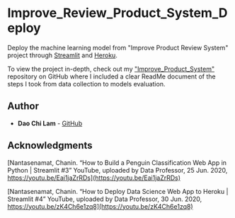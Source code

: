 # Improve_Review_Product_System_Deploy
Deploy the machine learning model from "Improve Product Review System" project through [Streamlit](https://streamlit.io/) and [Heroku](https://www.heroku.com/).

To view the project in-depth, check out my ["Improve_Product_System"](https://github.com/chilam27/Improve_Product_Review_System) repository on GitHub where I included a clear ReadMe document of the steps I took from data collection to models evaluation.

## Author

* **Dao Chi Lam** - [GitHub](https://github.com/chilam27)

## Acknowledgments
[Nantasenamat, Chanin. “How to Build a Penguin Classification Web App in Python | Streamlit #3” YouTube, uploaded by Data Professor, 25 Jun. 2020, https://youtu.be/Eai1jaZrRDs](https://youtu.be/Eai1jaZrRDs)

[Nantasenamat, Chanin. “How to Deploy Data Science Web App to Heroku | Streamlit #4” YouTube, uploaded by Data Professor, 30 Jun. 2020, https://youtu.be/zK4Ch6e1zq8](https://youtu.be/zK4Ch6e1zq8)
